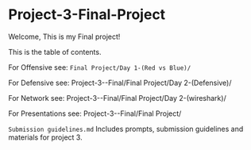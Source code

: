 # Project-3-Final-Project
Welcome, This is my Final project!

This is the table of contents.

For Offensive see:
`Final Project/Day 1-(Red vs Blue)/`

For Defensive see:
Project-3--Final/Final Project/Day 2-(Defensive)/

For Network see:
Project-3--Final/Final Project/Day 2-(wireshark)/

For Presentations see:
Project-3--Final/Final Project/

`Submission guidelines.md`
Includes prompts, submission guidelines and materials for project 3.
